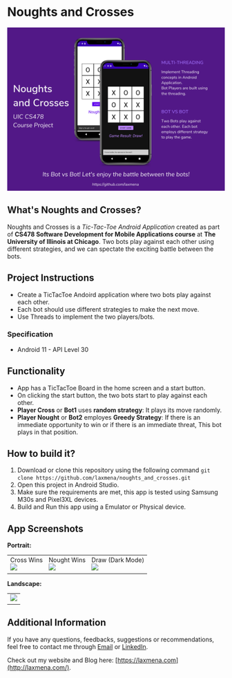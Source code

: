 # Noughts and Crosses
<img src="./images/Banner.png" width="750px">

## What's Noughts and Crosses?
Noughts and Crosses is a *Tic-Tac-Toe Android Application* created as part of **CS478 Software Development for Mobile Applications course** at **The University of Illinois at Chicago**. Two bots play against each other using different strategies, and we can spectate the exciting battle between the bots.

## Project Instructions
- Create a TicTacToe Andoird application where two bots play against each other.
- Each bot should use different strategies to make the next move.
- Use Threads to implement the two players/bots.

### Specification
- Android 11 - API Level 30

## Functionality
- App has a TicTacToe Board in the home screen and a start button.
- On clicking the start button, the two bots start to play against each other.
- **Player Cross** or **Bot1** uses **random strategy**: It plays its move randomly.
- **Player Nought** or **Bot2** employes **Greedy Strategy**: If there is an immediate opportunity to win or if there is an immediate threat, This bot plays in that position.

## How to build it?
1. Download or clone this repository using the following command
```git clone https://github.com/laxmena/noughts_and_crosses.git```
2. Open this project in Android Studio. 
3. Make sure the requirements are met, this app is tested using Samsung M30s and Pixel3XL devices.
4. Build and Run this app using a Emulator or Physical device.

## App Screenshots
**Portrait:**
<table>
    <tr>
        <td>
            Cross Wins <br/>
            <img src="images/light_portrait_cross.png" width="200"/>
        </td>
        <td>
            Nought Wins <br/>
            <img src="images/light_portrait_nought.png" width="200"/>
        </td>
        <td>
            Draw (Dark Mode) <br/>
            <img src="images/dark_portrait.png" width="200"/>
        </td>
    </tr>
</table>


**Landscape:**
<table>
    <tr>
        <td>
            <img src="images/dark_landscape.png" height="200"/>
        </td>
    </tr>
</table>

## Additional Information

If you have any questions, feedbacks, suggestions or recommendations, feel free to contact me through [Email](mailto:WriteTo@laxmena.com) or [LinkedIn](https://www.linkedin.com/in/lakshmanan-meiyappan/).

Check out my website and Blog here: [https://laxmena.com](http://laxmena.com/).
